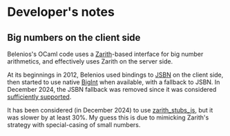 # Developer's notes

## Big numbers on the client side

Belenios's OCaml code uses a
[Zarith](https://github.com/ocaml/Zarith)-based interface for big
number arithmetics, and effectively uses Zarith on the server side.

At its beginnings in 2012, Belenios used bindings to
[JSBN](http://www-cs-students.stanford.edu/~tjw/jsbn/) on the client
side, then started to use native
[BigInt](https://tc39.es/ecma262/#sec-bigint-objects) when available,
with a fallback to JSBN. In December 2024, the JSBN fallback was
removed since it was considered [sufficiently
supported](https://caniuse.com/bigint).

It has been considered (in December 2024) to use
[zarith_stubs_js](https://github.com/janestreet/zarith_stubs_js), but
it was slower by at least 30%. My guess this is due to mimicking
Zarith's strategy with special-casing of small numbers.
